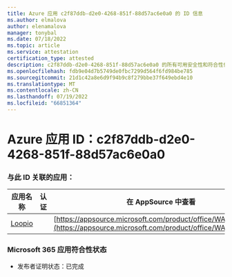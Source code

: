 ```yaml
---
title: Azure 应用 c2f87ddb-d2e0-4268-851f-88d57ac6e0a0 的 ID 信息
ms.author: elmalova
author: elenamalova
manager: tonybal
ms.date: 07/18/2022
ms.topic: article
ms.service: attestation
certification_type: attested
description: c2f87ddb-d2e0-4268-851f-88d57ac6e0a0 的所有可用安全性和符合性信息。
ms.openlocfilehash: fdb9e04d7b5749de0fbc7299d564f6fd984be785
ms.sourcegitcommit: 21d1c42a8e6d9f94b9c8f279bbe37f649ebd4e10
ms.translationtype: MT
ms.contentlocale: zh-CN
ms.lasthandoff: 07/19/2022
ms.locfileid: "66851364"
---
```

# <a name="azure-app-id-c2f87ddb-d2e0-4268-851f-88d57ac6e0a0"></a>Azure 应用 ID：c2f87ddb-d2e0-4268-851f-88d57ac6e0a0


### <a name="apps-associated-with-this-id"></a>与此 ID 关联的应用：
| **应用名称** | **认证** | **在 AppSource 中查看** |
|--------------|---------------|-----------------------|
| [Loopio](../forward/WA200004103.md) |  | [https://appsource.microsoft.com/product/office/WA200004103](https://appsource.microsoft.com/product/office/WA200004103) |

### <a name="microsoft-365-app-compliance-status"></a>Microsoft 365 应用符合性状态
- 发布者证明状态：已完成
